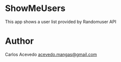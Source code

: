 # ShowMeUsers
This app shows a user list provided by Randomuser API

# Author
Carlos Acevedo
acevedo.mangas@gmail.com